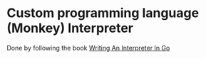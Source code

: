 # Custom programming language (Monkey) Interpreter

Done by following the book [Writing An Interpreter In Go
]("https://interpreterbook.com/")
